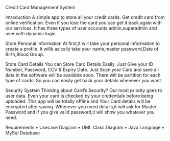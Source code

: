 Credit Card Management System

Introduction
A simple app to store all your credit cards. Get credit card from online verification. Even if you lose the card you can get it back again with our services. It has three types of user accounts admin,superadmin and user with dynamic login.

Store Personal Information
At first,it will take your personal information to create a profile. It willb asically take your name,master password,Date of Birth,Blood Group.

Store Card Details
You can Store Card Details Easily. Just Give your ID Number, Password, CCV & Expiry Date. Just Scan your Card and save all data in the software will be available soon. There will be partition for each type of cards. So you can easily get back your details whenever you want.

Security System
Thinking about Card’s Security? Our most priority goes to user data. Even your card is checked by your credentials before being uploaded. This app will be totally offline and Your Card details will be encrypted after saving. Whenever you need details,it will ask for Master Password and if you give valid password,it will show you whatever you need.

Requirements
•	Usecase Diagram
•	UML Class Diagram
•	Java Language
•	MySql Database
